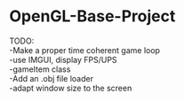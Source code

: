 # OpenGL-Base-Project


TODO:   
-Make a proper time coherent game loop  
-use IMGUI, display FPS/UPS  
-gameItem class  
-Add an .obj file loader  
-adapt window size to the screen  